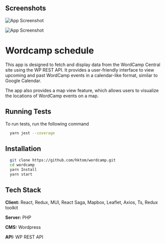 
## Screenshots

![App Screenshot](https://res.cloudinary.com/diaylgu7a/image/upload/v1695212031/Screenshot_2023-09-20_at_14.10.42_vximbr.png)

![App Screenshot](https://res.cloudinary.com/diaylgu7a/image/upload/v1695212031/Screenshot_2023-09-20_at_14.12.30_rleynw.png)


# Wordcamp schedule

This app is designed to fetch and display data from the WordCamp Central site using the WP REST API. It provides a user-friendly interface to view upcoming and past WordCamp events in a calendar-like format, similar to Google Calendar.

The app also provides a map view feature, which allows users to visualize the locations of WordCamp events on a map.


## Running Tests

To run tests, run the following command

```bash
  yarn jest --coverage 
```


## Installation


```bash
  git clone https://github.com/hktom/wordcamp.git
  cd wordcamp
  yarn Install
  yarn start 
```
    
## Tech Stack

**Client:** React, Redux, MUI, React Saga, Mapbox, Leaflet, Axios, Ts, Redux toolkit

**Server:** PHP

**CMS:** Wordpress

**API:** WP REST API

